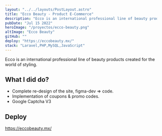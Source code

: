 ```yaml
---
layout: "../../layouts/PostLayout.astro"
title: "Ecco Beauty - Product E-Commerce"
description: "Ecco is an international professional line of beauty products created for the world of styling."
pubDate: "Jul 15 2022"
heroImage: "/proyectos/ecco-beauty.png"
altImage: "Ecco Beauty"
gitHub: ""
deploy: "https://eccobeauty.mx/"
stack: "Laravel,PHP,MySQL,JavaScript"
---
```


Ecco is an international professional line of beauty products created for the world of styling.

## What I did do?

- Complete re-design of the site, figma-dev => code.
- Implementation of coupons & promo codes.
- Google Captcha V3

## Deploy

https://eccobeauty.mx/
